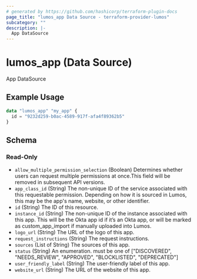 ```yaml
---
# generated by https://github.com/hashicorp/terraform-plugin-docs
page_title: "lumos_app Data Source - terraform-provider-lumos"
subcategory: ""
description: |-
  App DataSource
---
```


# lumos_app (Data Source)

App DataSource

## Example Usage

```terraform
data "lumos_app" "my_app" {
  id = "9232d259-b0ac-4589-917f-afa4f89362b5"
}
```

<!-- schema generated by tfplugindocs -->
## Schema

### Read-Only

- `allow_multiple_permission_selection` (Boolean) Determines whether users can request multiple permissions at once.This field will be removed in subsequent API versions.
- `app_class_id` (String) The non-unique ID of the service associated with this requestable permission. Depending on how it is sourced in Lumos, this may be the app's name, website, or other identifier.
- `id` (String) The ID of this resource.
- `instance_id` (String) The non-unique ID of the instance associated with this app. This will be the Okta app id if it’s an Okta app, or will be marked as custom_app_import if manually uploaded into Lumos.
- `logo_url` (String) The URL of the logo of this app.
- `request_instructions` (String) The request instructions.
- `sources` (List of String) The sources of this app.
- `status` (String) An enumeration. must be one of ["DISCOVERED", "NEEDS_REVIEW", "APPROVED", "BLOCKLISTED", "DEPRECATED"]
- `user_friendly_label` (String) The user-friendly label of this app.
- `website_url` (String) The URL of the website of this app.


